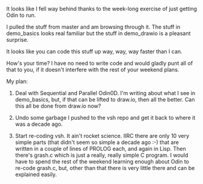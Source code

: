 It looks like I fell way behind thanks to the week-long exercise of just getting Odin to run.

I pulled the stuff from master and am browsing through it.  The stuff in demo_basics looks real familiar but the stuff in demo_drawio is a pleasant surprise.

It looks like you can code this stuff up way, way, way faster than I can.

How's your time? I have no need to write code and would gladly punt all of that to you, if it doesn't interfere with the rest of your weekend plans.

My plan:
1. Deal with Sequential and Parallel Odin0D. I'm writing about what I see in demo_basics, but, if that can be lifted to draw.io, then all the better.  Can this all be done from draw.io now?

2. Undo some garbage I pushed to the vsh repo and get it back to where it was a decade ago.

3. Start re-coding vsh. It ain't rocket science.  IIRC there are only 10 very simple parts (that didn't seem so simple a decade ago :-) that are written in a couple of lines of PROLOG each, and again in Lisp.  Then there's grash.c which is just a really, really simple C program.  I would have to spend the rest of the weekend learning enough about Odin to re-code grash.c, but, other than that there is very little there and can be explained easily.
